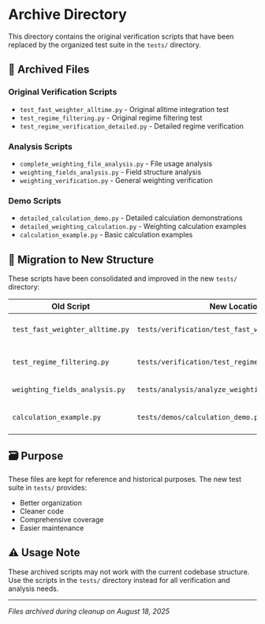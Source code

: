 # Archive Directory

This directory contains the original verification scripts that have been replaced by the organized test suite in the `tests/` directory.

## 📁 Archived Files

### Original Verification Scripts
- `test_fast_weighter_alltime.py` - Original alltime integration test
- `test_regime_filtering.py` - Original regime filtering test  
- `test_regime_verification_detailed.py` - Detailed regime verification

### Analysis Scripts
- `complete_weighting_file_analysis.py` - File usage analysis
- `weighting_fields_analysis.py` - Field structure analysis
- `weighting_verification.py` - General weighting verification

### Demo Scripts
- `detailed_calculation_demo.py` - Detailed calculation demonstrations
- `detailed_weighting_calculation.py` - Weighting calculation examples
- `calculation_example.py` - Basic calculation examples

## 🔄 Migration to New Structure

These scripts have been consolidated and improved in the new `tests/` directory:

| Old Script | New Location | Improvements |
|------------|--------------|--------------|
| `test_fast_weighter_alltime.py` | `tests/verification/test_fast_weighter_complete.py` | Combined with other tests |
| `test_regime_filtering.py` | `tests/verification/test_regime_filtering.py` | Cleaned up and streamlined |
| `weighting_fields_analysis.py` | `tests/analysis/analyze_weighting_fields.py` | Simplified and focused |
| `calculation_example.py` | `tests/demos/calculation_demo.py` | Better examples and explanations |

## 🗃️ Purpose

These files are kept for reference and historical purposes. The new test suite in `tests/` provides:
- Better organization
- Cleaner code
- Comprehensive coverage
- Easier maintenance

## ⚠️ Usage Note

These archived scripts may not work with the current codebase structure. Use the scripts in the `tests/` directory instead for all verification and analysis needs.

---

*Files archived during cleanup on August 18, 2025*
